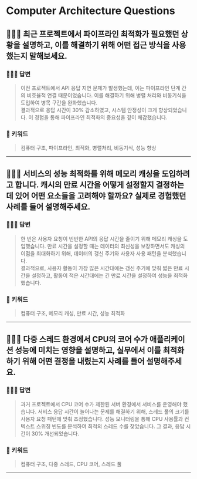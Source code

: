 # Computer Architecture Questions

## 🤷🏻‍♂️ 최근 프로젝트에서 파이프라인 최적화가 필요했던 상황을 설명하고, 이를 해결하기 위해 어떤 접근 방식을 사용했는지 말해보세요.

### 🙆🏻‍♂️ 답변
> 이전 프로젝트에서 API 응답 지연 문제가 발생했는데, 이는 파이프라인 단계 간의 비효율적 연결 때문이었습니다. 이를 해결하기 위해 병렬 처리와 비동기식을 도입하여 병목 구간을 완화했습니다. <br>결과적으로 응답 시간이 30% 감소하였고, 시스템 안정성이 크게 향상되었습니다. 이 경험을 통해 파이프라인 최적화의 중요성을 깊이 체감했습니다.

### 🔑 키워드
> 컴퓨터 구조, 파이프라인, 최적화, 병렬처리, 비동기식, 성능 향상

<hr>

## 🤷🏻‍♂️ 서비스의 성능 최적화를 위해 메모리 캐싱을 도입하려고 합니다. 캐시의 만료 시간을 어떻게 설정할지 결정하는 데 있어 어떤 요소들을 고려해야 할까요? 실제로 경험했던 사례를 들어 설명해주세요.

### 🙆🏻‍♂️ 답변
> 한 번은 사용자 요청이 빈번한 API의 응답 시간을 줄이기 위해 메모리 캐싱을 도입했습니다. 만료 시간을 설정할 때는 데이터의 최신성을 보장하면서도 캐싱의 이점을 최대화하기 위해, 데이터의 갱신 주기와 사용자 사용 패턴을 분석했습니다. <br>결과적으로, 사용자 활동이 가장 많은 시간대에는 갱신 주기에 맞춰 짧은 만료 시간을 설정하고, 활동이 적은 시간대에는 긴 만료 시간을 설정하여 성능을 최적화했습니다.

### 🔑 키워드
> 컴퓨터 구조, 메모리 캐싱, 만료 시간, 성능 최적화

<hr>

## 🤷🏻‍♂️ 다중 스레드 환경에서 CPU의 코어 수가 애플리케이션 성능에 미치는 영향을 설명하고, 실무에서 이를 최적화하기 위해 어떤 결정을 내렸는지 사례를 들어 설명해주세요.

### 🙆🏻‍♂️ 답변
> 과거 프로젝트에서 CPU 코어 수가 제한된 서버 환경에서 서비스를 운영해야 했습니다. 서비스 응답 시간이 늘어나는 문제를 해결하기 위해, 스레드 풀의 크기를 사용자 요청 패턴에 맞춰 조정했습니다. 성능 모니터링을 통해 CPU 사용률과 컨텍스트 스위칭 빈도를 분석하여 최적의 스레드 수를 찾았습니다. 그 결과, 응답 시간이 30% 개선되었습니다.

### 🔑 키워드
> 컴퓨터 구조, 다중 스레드, CPU 코어, 스레드 풀

<hr>
